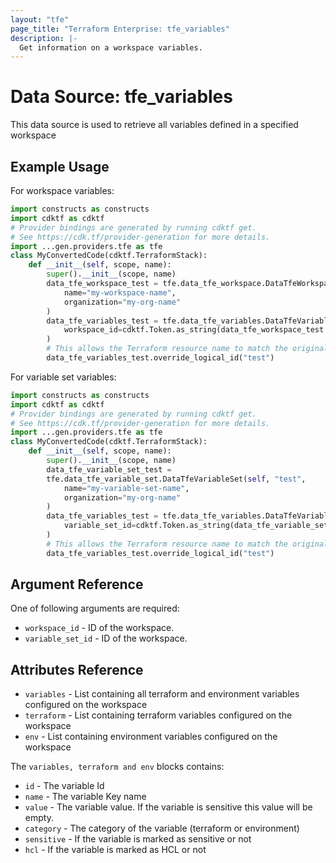 ```yaml
---
layout: "tfe"
page_title: "Terraform Enterprise: tfe_variables"
description: |-
  Get information on a workspace variables.
---
```


# Data Source: tfe_variables

This data source is used to retrieve all variables defined in a specified workspace

## Example Usage

For workspace variables:

```python
import constructs as constructs
import cdktf as cdktf
# Provider bindings are generated by running cdktf get.
# See https://cdk.tf/provider-generation for more details.
import ...gen.providers.tfe as tfe
class MyConvertedCode(cdktf.TerraformStack):
    def __init__(self, scope, name):
        super().__init__(scope, name)
        data_tfe_workspace_test = tfe.data_tfe_workspace.DataTfeWorkspace(self, "test",
            name="my-workspace-name",
            organization="my-org-name"
        )
        data_tfe_variables_test = tfe.data_tfe_variables.DataTfeVariables(self, "test_1",
            workspace_id=cdktf.Token.as_string(data_tfe_workspace_test.id)
        )
        # This allows the Terraform resource name to match the original name. You can remove the call if you don't need them to match.
        data_tfe_variables_test.override_logical_id("test")
```

For variable set variables:

```python
import constructs as constructs
import cdktf as cdktf
# Provider bindings are generated by running cdktf get.
# See https://cdk.tf/provider-generation for more details.
import ...gen.providers.tfe as tfe
class MyConvertedCode(cdktf.TerraformStack):
    def __init__(self, scope, name):
        super().__init__(scope, name)
        data_tfe_variable_set_test =
        tfe.data_tfe_variable_set.DataTfeVariableSet(self, "test",
            name="my-variable-set-name",
            organization="my-org-name"
        )
        data_tfe_variables_test = tfe.data_tfe_variables.DataTfeVariables(self, "test_1",
            variable_set_id=cdktf.Token.as_string(data_tfe_variable_set_test.id)
        )
        # This allows the Terraform resource name to match the original name. You can remove the call if you don't need them to match.
        data_tfe_variables_test.override_logical_id("test")
```

## Argument Reference

One of following arguments are required:

* `workspace_id` - ID of the workspace.
* `variable_set_id` - ID of the workspace.

## Attributes Reference

* `variables` - List containing all terraform and environment variables configured on the workspace
* `terraform` - List containing terraform variables configured on the workspace
* `env` - List containing environment variables configured on the workspace

The `variables, terraform and env` blocks contains:

* `id` - The variable Id
* `name` - The variable Key name
* `value` -  The variable value. If the variable is sensitive this value will be empty.
* `category` -  The category of the variable (terraform or environment)
* `sensitive` - If the variable is marked as sensitive or not
* `hcl` - If the variable is marked as HCL or not

<!-- cache-key: cdktf-0.17.0-pre.15 input-635190fbcaed3640f0f12f181a3eae6abefebcbcad7f5806bfb392bb4097eaef -->